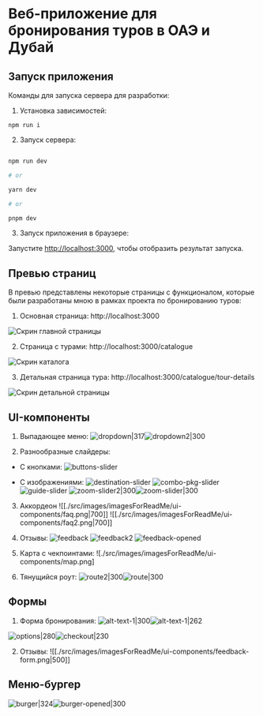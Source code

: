 # Веб-приложение для бронирования туров в ОАЭ и Дубай

## Запуск приложения

Команды для запуска сервера для разработки:

1. Установка зависимостей:

`npm run i`

2. Запуск сервера:
```bash

npm run dev

# or

yarn dev

# or

pnpm dev

```
3. Запуск приложения в браузере:

Запустите [http://localhost:3000](http://localhost:3000), чтобы отобразить результат запуска.

## Превью страниц

В превью представлены некоторые страницы с функционалом, которые были разработаны мною в рамках проекта по бронированию туров:

1. Основная страница: http://localhost:3000

![Скрин главной страницы](./src/images/imagesForReadMe/pages/main.png)

2. Страница с турами: http://localhost:3000/catalogue

![Скрин каталога](./src/images/imagesForReadMe/pages/catalogue.png)

3. Детальная страница тура: http://localhost:3000/catalogue/tour-details

![Скрин детальной страницы](./src/images/imagesForReadMe/pages/tour-details.png)

## UI-компоненты

1. Выпадающее меню:
![dropdown|317](./src/images/imagesForReadMe/ui-components/dropdown.png)![dropdown2|300](./src/images/imagesForReadMe/ui-components/dropdown2.png "title-2")

2. Разнообразные слайдеры:

- C кнопками: 
![buttons-slider](./src/images/imagesForReadMe/ui-components/buttons-slider.png)

- C изображениями:
![destination-slider](./src/images/imagesForReadMe/ui-components/destination.png)
![combo-pkg-slider](./src/images/imagesForReadMe/ui-components/combo.png)
![guide-slider](./src/images/imagesForReadMe/ui-components/slider-with-one-pic.png)
![zoom-slider2|300](./src/images/imagesForReadMe/ui-components/zoom-slider.png)![zoom-slider|300](./src/images/imagesForReadMe/ui-components/zoom-slider2.png)

3. Аккордеон 
![[./src/images/imagesForReadMe/ui-components/faq.png|700]]
![[./src/images/imagesForReadMe/ui-components/faq2.png|700]]

4. Отзывы:
![feedback](./src/images/imagesForReadMe/ui-components/feedback.png)
![feedback2](./src/images/imagesForReadMe/ui-components/feedback2.png)
![feedback-opened](./src/images/imagesForReadMe/ui-components/feedback-opened.png)

5. Карта с чекпоинтами:
![./src/images/imagesForReadMe/ui-components/map.png]

6. Тянущийся роут:
![route2|300](./src/images/imagesForReadMe/ui-components/route2.png)![route|300](./src/images/imagesForReadMe/ui-components/route.png)

## Формы

1. Форма бронирования:
![alt-text-1|300](./src/images/imagesForReadMe/ui-components/reservation-form.png)![alt-text-1|262](./src/images/imagesForReadMe/ui-components/calendar.png)

![options|280](./src/images/imagesForReadMe/ui-components/options.png)![checkout|230](./src/images/imagesForReadMe/ui-components/checkout.png)

2. Отзывы:
![[./src/images/imagesForReadMe/ui-components/feedback-form.png|500]]

## Меню-бургер

![burger|324](./src/images/imagesForReadMe/ui-components/burger.png)![burger-opened|300](./src/images/imagesForReadMe/ui-components/burger-opened.png) 